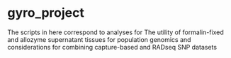 # gyro_project

The scripts in here correspond to analyses for The utility of formalin-fixed and allozyme supernatant tissues for population genomics and considerations for combining capture-based and RADseq SNP datasets
